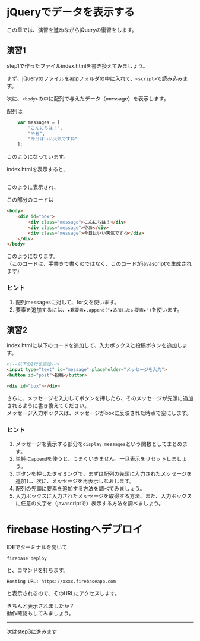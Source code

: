 # jQueryでデータを表示する

この章では、演習を進めながらjQueryの復習をします。

## 演習1
step1で作ったファイルindex.htmlを書き換えてみましょう。

まず、jQueryのファイルをappフォルダの中に入れて、```<script>```で読み込みます。

次に、```<body>```の中に配列で与えたデータ（message）を表示します。

配列は

```js
    var messages = [
        "こんにちは！",
        "やあ",
        "今日はいい天気ですね"
    ];
```

このようになっています。

index.htmlを表示すると、

![]()

このように表示され、

この部分のコードは

```html
<body>
    <div id="box">
        <div class="message">こんにちは！</div>
        <div class="message">やあ</div>
        <div class="message">今日はいい天気ですね</div>
    </div> 
</body>
```

このようになります。  
（このコードは、手書きで書くのではなく、このコードがjavascriptで生成されます）

### ヒント

1. 配列messagesに対して、for文を使います。
1. 要素を追加するには、```★親要素★.append("★追加したい要素★")```を使います。

## 演習2

index.htmlに以下のコードを追加して、入力ボックスと投稿ボタンを追加します。

```html
<!--以下の2行を追加-->
<input type="text" id="message" placeholder="メッセージを入力">
<button id="post">投稿</button>

<div id="box"></div>
```

さらに、メッセージを入力してボタンを押したら、そのメッセージが先頭に追加されるように書き換えてください。  
メッセージ入力ボックスは、メッセージがboxに反映された時点で空にします。

### ヒント

1. メッセージを表示する部分を```display_messages```という関数としてまとめます。
1. 単純に```append```を使うと、うまくいきません。一旦表示をリセットしましょう。
1. ボタンを押したタイミングで、まずは配列の先頭に入力されたメッセージを追加し、次に、メッセージを再表示しなおします。
1. 配列の先頭に要素を追加する方法を調べてみましょう。
1. 入力ボックスに入力されたメッセージを取得する方法、また、入力ボックスに任意の文字を（javascriptで）表示する方法を調べましょう。

# firebase Hostingへデプロイ

IDEでターミナルを開いて

```
firebase deploy
```

と、コマンドを打ちます。

```
Hosting URL: https://xxxx.firebaseapp.com
```

と表示されるので、そのURLにアクセスします。

きちんと表示されましたか？  
動作確認もしてみましょう。

---

次は[step3](./step3.md)に進みます


